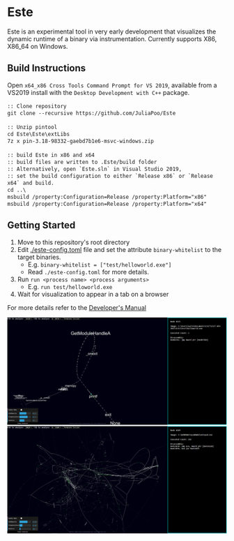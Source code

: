 # Este

Este is an experimental tool in very early development that visualizes the dynamic runtime of a binary via instrumentation. Currently supports X86, X86_64 on Windows.

## Build Instructions

Open `x64_x86 Cross Tools Command Prompt for VS 2019`, available from a VS2019 install with the `Desktop Development with C++` package.

```batch
:: Clone repository
git clone --recursive https://github.com/JuliaPoo/Este

:: Unzip pintool
cd Este\Este\extLibs
7z x pin-3.18-98332-gaebd7b1e6-msvc-windows.zip

:: build Este in x86 and x64
:: build files are written to .Este/build folder
:: Alternatively, open `Este.sln` in Visual Studio 2019, 
:: set the build configuration to either `Release x86` or `Release x64` and build.
cd ..\
msbuild /property:Configuration=Release /property:Platform="x86"
msbuild /property:Configuration=Release /property:Platform="x64"
```

## Getting Started

1. Move to this repository's root directory
2. Edit [./este-config.toml](./este-config.toml) file and set the attribute `binary-whitelist` to the target binaries.
    - E.g. `binary-whitelist = ["test/helloworld.exe"]`
    - Read `./este-config.toml` for more details.
3. Run `run <process name> <process arguments>`
    - E.g. `run test/helloworld.exe`
4. Wait for visualization to appear in a tab on a browser

For more details refer to the [Developer's Manual](./docs/Developers-Manual.md)

![helloworld](./docs/rsrc/helloworld-run.png)
![notepad](./docs/rsrc/notepad-run.png)